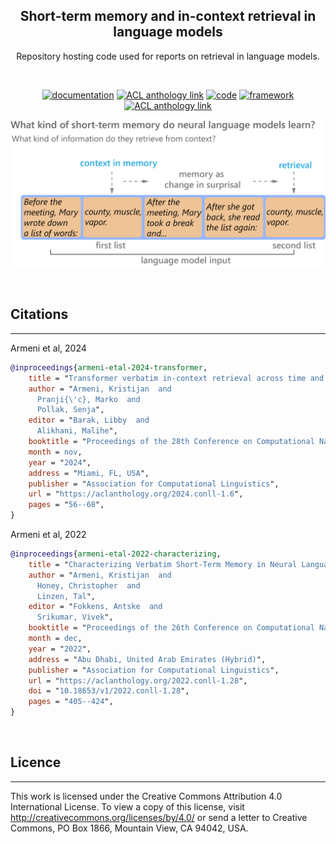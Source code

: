 
<h2 align="center">Short-term memory and in-context retrieval in language models</h2>
<p align="center">Repository hosting code used for reports on retrieval in language models.</p>
<br>
<p align="center"><a href="https://arxiv.org/abs/2411.07075"><img alt="documentation" src="https://img.shields.io/badge/arXiv-Armeni_et_al,_2024-B31B1B?logo=arXiv"></a>
<a href="https://aclanthology.org/2022.conll-1.28/"><img alt="ACL anthology link" src="https://img.shields.io/badge/DOI-Armeni_et_al,_2022-B31B1B"></a>
<a href="https://www.python.org/"><img alt="code" src="https://img.shields.io/badge/code-Python-blue?logo=Python"></a>
<a href="https://www.python.org/"><img alt="framework" src="https://img.shields.io/badge/framework-PyTorch-EE4C2C?logo=PyTorch&logoColor=EE4C2C"></a>
<a href="https://app.circleci.com/pipelines/github/KristijanArmeni/verbatim-memory-in-NLMs"><img alt="ACL anthology link" src="https://circleci.com/gh/KristijanArmeni/verbatim-memory-in-NLMs.svg?style=shield"></a>

<br>

</p>

![thumbnail](thumbnail_2x.png)

<br>

## Citations
---

Armeni et al, 2024
```bibtex
@inproceedings{armeni-etal-2024-transformer,
    title = "Transformer verbatim in-context retrieval across time and scale",
    author = "Armeni, Kristijan  and
      Pranji{\'c}, Marko  and
      Pollak, Senja",
    editor = "Barak, Libby  and
      Alikhani, Malihe",
    booktitle = "Proceedings of the 28th Conference on Computational Natural Language Learning",
    month = nov,
    year = "2024",
    address = "Miami, FL, USA",
    publisher = "Association for Computational Linguistics",
    url = "https://aclanthology.org/2024.conll-1.6",
    pages = "56--68",
}
```

Armeni et al, 2022
```bibtex
@inproceedings{armeni-etal-2022-characterizing,
    title = "Characterizing Verbatim Short-Term Memory in Neural Language Models",
    author = "Armeni, Kristijan  and
      Honey, Christopher  and
      Linzen, Tal",
    editor = "Fokkens, Antske  and
      Srikumar, Vivek",
    booktitle = "Proceedings of the 26th Conference on Computational Natural Language Learning (CoNLL)",
    month = dec,
    year = "2022",
    address = "Abu Dhabi, United Arab Emirates (Hybrid)",
    publisher = "Association for Computational Linguistics",
    url = "https://aclanthology.org/2022.conll-1.28",
    doi = "10.18653/v1/2022.conll-1.28",
    pages = "405--424",
}
```

<br> 

## Licence
---

This work is licensed under the Creative Commons Attribution 4.0 International License. To view a copy of this license, visit http://creativecommons.org/licenses/by/4.0/ or send a letter to Creative Commons, PO Box 1866, Mountain View, CA 94042, USA.